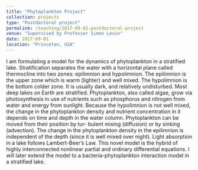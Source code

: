 ```yaml
---
title: "Phytoplankton Project"
collection: projects
type: "Postdoctoral project"
permalink: /teaching/2017-09-01-postdoctoral-project
venue: "Supervised by Professor Simon Levin"
date: 2017-09-01
location: "Princeton, USA"
---
```


I am formulating a model for the dynamics of phytoplankton in a stratified lake. Stratification separates the water with a horizontal plane called thermocline into two zones: epilimnion and hypolimnion. The epilimnion is the upper zone which is warm (lighter) and well mixed. The hypolimnion is the bottom colder zone. It is usually dark, and relatively undisturbed. Most deep lakes on Earth are stratified. Phytoplankton, also called algae, grow via photosynthesis in use of nutrients such as phosphorus and nitrogen from water and energy from sunlight. Because the hypolimnion is not well mixed, the change in the phytoplankton density and nutrient concentration in it depends on time and depth in the water column. Phytoplankton can be moved from their position by tur- bulent mixing (diffusion) or by sinking (advection). The change in the phytoplankton density in the epilimnion is independent of the depth (since it is well mixed over night). Light absorption in a lake follows Lambert-Beer’s Law. This novel model is the hybrid of highly interconnected nonlinear partial and ordinary differential equations. I will later extend the model to a bacteria-phytoplankton interaction model in a stratified lake.
